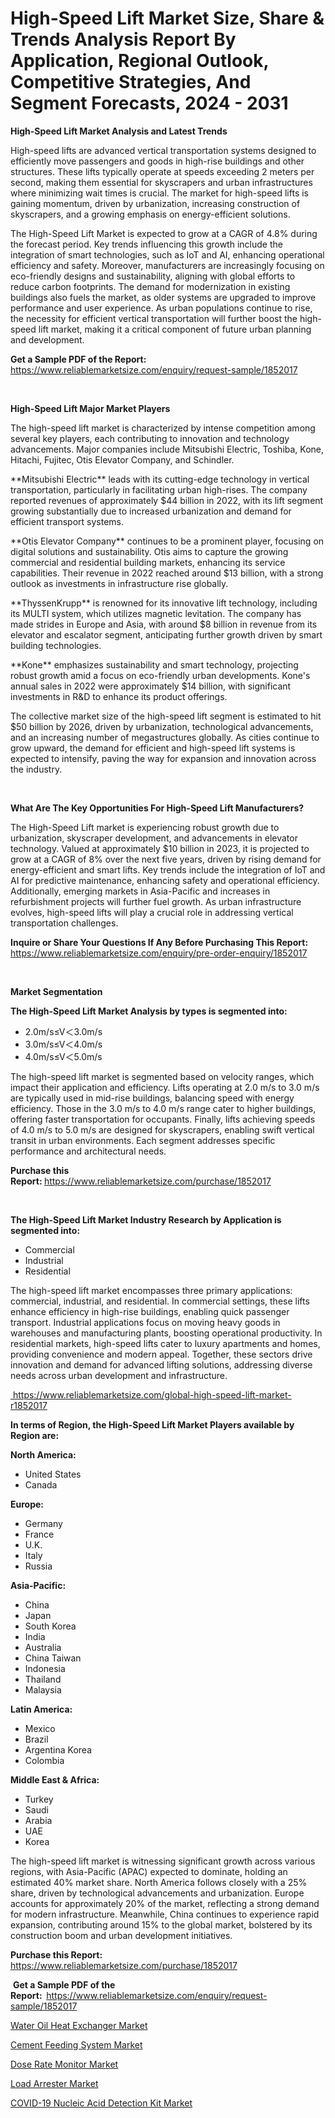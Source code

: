 <p><h1>High-Speed Lift Market Size, Share & Trends Analysis Report By Application, Regional Outlook, Competitive Strategies, And Segment Forecasts, 2024 - 2031</h1></p><p><strong>High-Speed Lift Market Analysis and Latest Trends</strong></p>
<p><p>High-speed lifts are advanced vertical transportation systems designed to efficiently move passengers and goods in high-rise buildings and other structures. These lifts typically operate at speeds exceeding 2 meters per second, making them essential for skyscrapers and urban infrastructures where minimizing wait times is crucial. The market for high-speed lifts is gaining momentum, driven by urbanization, increasing construction of skyscrapers, and a growing emphasis on energy-efficient solutions.</p><p>The High-Speed Lift Market is expected to grow at a CAGR of 4.8% during the forecast period. Key trends influencing this growth include the integration of smart technologies, such as IoT and AI, enhancing operational efficiency and safety. Moreover, manufacturers are increasingly focusing on eco-friendly designs and sustainability, aligning with global efforts to reduce carbon footprints. The demand for modernization in existing buildings also fuels the market, as older systems are upgraded to improve performance and user experience. As urban populations continue to rise, the necessity for efficient vertical transportation will further boost the high-speed lift market, making it a critical component of future urban planning and development.</p></p>
<p><strong>Get a Sample PDF of the Report:&nbsp;</strong> <a href="https://www.reliablemarketsize.com/enquiry/request-sample/1852017?utm_campaign=1510&utm_medium=2&utm_source=Github&utm_content=ia&utm_term=19102024&utm_id=high-speed-lift">https://www.reliablemarketsize.com/enquiry/request-sample/1852017</a></p>
<p>&nbsp;</p>
<p><strong>High-Speed Lift Major Market Players</strong></p>
<p><p>The high-speed lift market is characterized by intense competition among several key players, each contributing to innovation and technology advancements. Major companies include Mitsubishi Electric, Toshiba, Kone, Hitachi, Fujitec, Otis Elevator Company, and Schindler. </p><p>**Mitsubishi Electric** leads with its cutting-edge technology in vertical transportation, particularly in facilitating urban high-rises. The company reported revenues of approximately $44 billion in 2022, with its lift segment growing substantially due to increased urbanization and demand for efficient transport systems. </p><p>**Otis Elevator Company** continues to be a prominent player, focusing on digital solutions and sustainability. Otis aims to capture the growing commercial and residential building markets, enhancing its service capabilities. Their revenue in 2022 reached around $13 billion, with a strong outlook as investments in infrastructure rise globally.</p><p>**ThyssenKrupp** is renowned for its innovative lift technology, including its MULTI system, which utilizes magnetic levitation. The company has made strides in Europe and Asia, with around $8 billion in revenue from its elevator and escalator segment, anticipating further growth driven by smart building technologies.</p><p>**Kone** emphasizes sustainability and smart technology, projecting robust growth amid a focus on eco-friendly urban developments. Kone's annual sales in 2022 were approximately $14 billion, with significant investments in R&D to enhance its product offerings.</p><p>The collective market size of the high-speed lift segment is estimated to hit $50 billion by 2026, driven by urbanization, technological advancements, and an increasing number of megastructures globally. As cities continue to grow upward, the demand for efficient and high-speed lift systems is expected to intensify, paving the way for expansion and innovation across the industry.</p></p>
<p>&nbsp;</p>
<p><strong>What Are The Key Opportunities For High-Speed Lift Manufacturers?</strong></p>
<p><p>The High-Speed Lift market is experiencing robust growth due to urbanization, skyscraper development, and advancements in elevator technology. Valued at approximately $10 billion in 2023, it is projected to grow at a CAGR of 8% over the next five years, driven by rising demand for energy-efficient and smart lifts. Key trends include the integration of IoT and AI for predictive maintenance, enhancing safety and operational efficiency. Additionally, emerging markets in Asia-Pacific and increases in refurbishment projects will further fuel growth. As urban infrastructure evolves, high-speed lifts will play a crucial role in addressing vertical transportation challenges.</p></p>
<p><strong>Inquire or Share Your Questions If Any Before Purchasing This Report:</strong> <a href="https://www.reliablemarketsize.com/enquiry/pre-order-enquiry/1852017?utm_campaign=1510&utm_medium=2&utm_source=Github&utm_content=ia&utm_term=19102024&utm_id=high-speed-lift">https://www.reliablemarketsize.com/enquiry/pre-order-enquiry/1852017</a></p>
<p>&nbsp;</p>
<p><strong>Market Segmentation</strong></p>
<p><strong>The High-Speed Lift Market Analysis by types is segmented into:</strong></p>
<p><ul><li>2.0m/s≤V＜3.0m/s</li><li>3.0m/s≤V＜4.0m/s</li><li>4.0m/s≤V＜5.0m/s</li></ul></p>
<p><p>The high-speed lift market is segmented based on velocity ranges, which impact their application and efficiency. Lifts operating at 2.0 m/s to 3.0 m/s are typically used in mid-rise buildings, balancing speed with energy efficiency. Those in the 3.0 m/s to 4.0 m/s range cater to higher buildings, offering faster transportation for occupants. Finally, lifts achieving speeds of 4.0 m/s to 5.0 m/s are designed for skyscrapers, enabling swift vertical transit in urban environments. Each segment addresses specific performance and architectural needs.</p></p>
<p><strong>Purchase this Report:&nbsp;</strong><a href="https://www.reliablemarketsize.com/purchase/1852017?utm_campaign=1510&utm_medium=2&utm_source=Github&utm_content=ia&utm_term=19102024&utm_id=high-speed-lift">https://www.reliablemarketsize.com/purchase/1852017</a></p>
<p>&nbsp;</p>
<p><strong>The High-Speed Lift Market Industry Research by Application is segmented into:</strong></p>
<p><ul><li>Commercial</li><li>Industrial</li><li>Residential</li></ul></p>
<p><p>The high-speed lift market encompasses three primary applications: commercial, industrial, and residential. In commercial settings, these lifts enhance efficiency in high-rise buildings, enabling quick passenger transport. Industrial applications focus on moving heavy goods in warehouses and manufacturing plants, boosting operational productivity. In residential markets, high-speed lifts cater to luxury apartments and homes, providing convenience and modern appeal. Together, these sectors drive innovation and demand for advanced lifting solutions, addressing diverse needs across urban development and infrastructure.</p></p>
<p><a href="https://www.reliablemarketsize.com/global-high-speed-lift-market-r1852017?utm_campaign=1510&utm_medium=2&utm_source=Github&utm_content=ia&utm_term=19102024&utm_id=high-speed-lift">&nbsp;https://www.reliablemarketsize.com/global-high-speed-lift-market-r1852017</a></p>
<p><strong>In terms of Region, the High-Speed Lift Market Players available by Region are:</strong></p>
<p>
    <p> <strong> North America: </strong>
        <ul>
            <li>United States</li>
            <li>Canada</li>
        </ul>
        </p> 
    <p> <strong> Europe: </strong>
        <ul>
            <li>Germany</li>
            <li>France</li>
            <li>U.K.</li>
            <li>Italy</li>
            <li>Russia</li>
        </ul>
        </p> 
    <p> <strong> Asia-Pacific: </strong>
        <ul>
            <li>China</li>
            <li>Japan</li>
            <li>South Korea</li>
            <li>India</li>
            <li>Australia</li>
            <li>China Taiwan</li>
            <li>Indonesia</li>
            <li>Thailand</li>
            <li>Malaysia</li>
        </ul>
        </p> 
    <p> <strong> Latin America: </strong>
        <ul>
            <li>Mexico</li>
            <li>Brazil</li>
            <li>Argentina Korea</li>
            <li>Colombia</li>
        </ul>
        </p> 
    <p> <strong> Middle East & Africa: </strong>
        <ul>
            <li>Turkey</li>
            <li>Saudi</li>
            <li>Arabia</li>
            <li>UAE</li>
            <li>Korea</li>
        </ul>
    </p>
    </p>
<p><p>The high-speed lift market is witnessing significant growth across various regions, with Asia-Pacific (APAC) expected to dominate, holding an estimated 40% market share. North America follows closely with a 25% share, driven by technological advancements and urbanization. Europe accounts for approximately 20% of the market, reflecting a strong demand for modern infrastructure. Meanwhile, China continues to experience rapid expansion, contributing around 15% to the global market, bolstered by its construction boom and urban development initiatives.</p></p>
<p><strong>Purchase this Report: </strong><a href="https://www.reliablemarketsize.com/purchase/1852017?utm_campaign=1510&utm_medium=2&utm_source=Github&utm_content=ia&utm_term=19102024&utm_id=high-speed-lift">https://www.reliablemarketsize.com/purchase/1852017</a></p>
<p>&nbsp;<strong>Get a Sample PDF of the Report:&nbsp;&nbsp;</strong><a href="https://www.reliablemarketsize.com/enquiry/request-sample/1852017?utm_campaign=1510&utm_medium=2&utm_source=Github&utm_content=ia&utm_term=19102024&utm_id=high-speed-lift">https://www.reliablemarketsize.com/enquiry/request-sample/1852017</a></p>
<p><strong></strong></p>
<p><p><a href="https://www.linkedin.com/pulse/in-depth-analysis-global-water-oil-heat-exchanger-market-scope-n37vf?utm_campaign=1510&utm_medium=2&utm_source=Github&utm_content=ia&utm_term=19102024&utm_id=high-speed-lift">Water Oil Heat Exchanger Market</a></p><p><a href="https://www.linkedin.com/pulse/cement-feeding-system-market-size-growth-industry-analysis-nx37f?utm_campaign=1510&utm_medium=2&utm_source=Github&utm_content=ia&utm_term=19102024&utm_id=high-speed-lift">Cement Feeding System Market</a></p><p><a href="https://www.linkedin.com/pulse/strategic-forecast-dose-rate-monitor-market-growth-trends-size-3yhof?utm_campaign=1510&utm_medium=2&utm_source=Github&utm_content=ia&utm_term=19102024&utm_id=high-speed-lift">Dose Rate Monitor Market</a></p><p><a href="https://issuu.com/reportprime-2/docs/load-arrester-market-size-2030.pptx_40b73525c6c887?utm_campaign=1510&utm_medium=2&utm_source=Github&utm_content=ia&utm_term=19102024&utm_id=high-speed-lift">Load Arrester Market</a></p><p><a href="https://github.com/FassouRP/Market-Research-Report-List-6/blob/main/covid-19-nucleic-acid-detection-kit-market.md?utm_campaign=1510&utm_medium=2&utm_source=Github&utm_content=ia&utm_term=19102024&utm_id=high-speed-lift">COVID-19 Nucleic Acid Detection Kit Market</a></p></p>